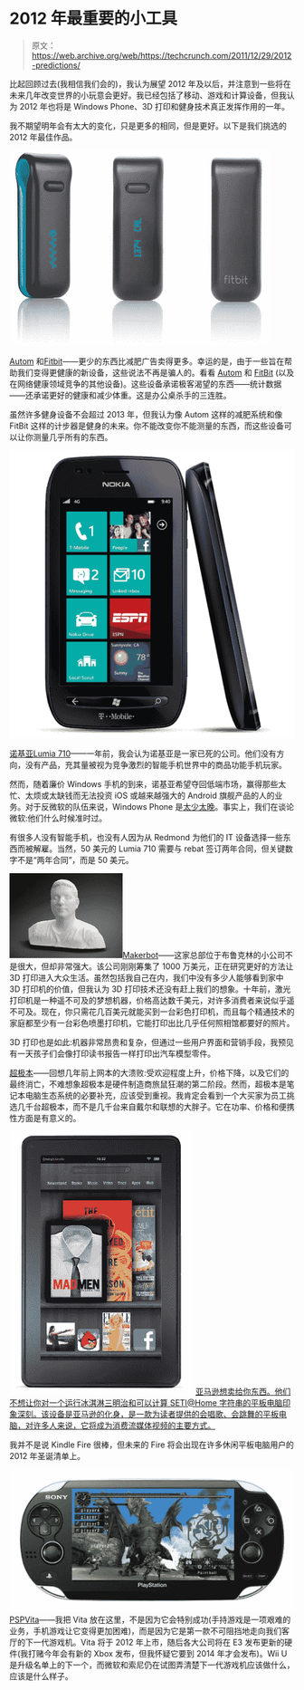 # 2012 年最重要的小工具 

> 原文：<https://web.archive.org/web/https://techcrunch.com/2011/12/29/2012-predictions/>

比起回顾过去(我相信我们会的)，我认为展望 2012 年及以后，并注意到一些将在未来几年改变世界的小玩意会更好。我已经包括了移动、游戏和计算设备，但我认为 2012 年也将是 Windows Phone、3D 打印和健身技术真正发挥作用的一年。

我不期望明年会有太大的变化，只是更多的相同，但是更好。以下是我们挑选的 2012 年最佳作品。

![](img/cf1e7abdc65160afab9ceeb81e311c9a.png)

[Autom](https://web.archive.org/web/20230127185737/https://techcrunch.com/tag/Autom) 和[Fitbit](https://web.archive.org/web/20230127185737/https://techcrunch.com/tag/Fitbit)——更少的东西比减肥广告卖得更多。幸运的是，由于一些旨在帮助我们变得更健康的新设备，这些说法不再是骗人的。看看 [Autom](https://web.archive.org/web/20230127185737/https://techcrunch.com/2011/12/15/autom-the-diet-robot-now-shipping-in-time-nog-season/) 和 [FitBit](https://web.archive.org/web/20230127185737/https://techcrunch.com/tag/FitBit) (以及在网络健康领域竞争的其他设备)。这些设备承诺极客渴望的东西——统计数据——还承诺更好的健康和减少体重。这是办公桌杀手的三连胜。

虽然许多健身设备不会超过 2013 年，但我认为像 Autom 这样的减肥系统和像 FitBit 这样的计步器是健身的未来。你不能改变你不能测量的东西，而这些设备可以让你测量几乎所有的东西。

![](img/4f84982a5a10eca70e03ecb4554ee677.png)

[诺基亚](https://web.archive.org/web/20230127185737/https://techcrunch.com/tag/Nokia)[Lumia 710](https://web.archive.org/web/20230127185737/https://techcrunch.com/2011/12/14/microsoft-and-nokia-team-up-to-take-back-the-low-end/)——一年前，我会认为诺基亚是一家已死的公司。他们没有方向，没有产品，充其量被视为竞争激烈的智能手机世界中的商品功能手机玩家。

然而，随着廉价 Windows 手机的到来，诺基亚希望夺回低端市场，赢得那些太忙、太烦或太缺钱而无法投资 iOS 或越来越强大的 Android 旗舰产品的人的业务。对于反微软的队伍来说，Windows Phone 是[太少太晚](https://web.archive.org/web/20230127185737/http://parislemon.com/post/14840209963/the-windows-phone-problem-in-three-words-way-too-late)。事实上，我们在谈论微软:他们什么时候准时过。

有很多人没有智能手机，也没有人因为从 Redmond 为他们的 IT 设备选择一些东西而被解雇。当然，50 美元的 Lumia 710 需要与 rebat 签订两年合同，但关键数字不是“两年合同”，而是 50 美元。

![](img/12c6f27856fa46c82e1a563e6529bfbf.png)[Makerbot](https://web.archive.org/web/20230127185737/https://techcrunch.com/tag/Makerbot)——这家总部位于布鲁克林的小公司不是很大，但却非常强大。该公司刚刚筹集了 1000 万美元，正在研究更好的方法让 3D 打印进入大众生活。虽然包括我自己在内，我们中没有多少人能够看到家中 3D 打印机的价值，但我认为 3D 打印技术还没有赶上我们的想象。十年前，激光打印机是一种遥不可及的梦想机器，价格高达数千美元，对许多消费者来说似乎遥不可及。现在，你只需花几百美元就能买到一台彩色打印机，而且每个精通技术的家庭都至少有一台彩色喷墨打印机，它能打印出比几乎任何照相馆都要好的照片。

3D 打印也是如此:机器非常昂贵和复杂，但通过一些用户界面和营销手段，我预见有一天孩子们会像打印读书报告一样打印出汽车模型零件。

[超极本](https://web.archive.org/web/20230127185737/https://techcrunch.com/tag/ultrabook/)——回想几年前上网本的大溃败:受欢迎程度上升，价格下降，以及它们的最终消亡，不难想象超极本是硬件制造商旅鼠狂潮的第二阶段。然而，超极本是笔记本电脑生态系统的必要补充，应该受到重视。我肯定会看到一个大买家为员工挑选几千台超极本，而不是几千台来自戴尔和联想的大胖子。它在功率、价格和便携性方面是有意义的。

![](img/8ef32ae3f94410aefdc604e4f679d09e.png)
[亚马逊想卖给你东西。他们不想让你对一个运行冰淇淋三明治和可以计算 SETI@Home 字符串的平板电脑印象深刻。该设备是亚马逊的化身，是一款为读者提供的会唱歌、会跳舞的平板电脑，对许多人来说，它将成为消费流媒体视频的主要方式。](https://web.archive.org/web/20230127185737/https://techcrunch.com/2011/11/25/the-kindle-fire-what-is-it-good-for/)

我并不是说 Kindle Fire 很棒，但未来的 Fire 将会出现在许多休闲平板电脑用户的 2012 年圣诞清单上。

![](img/d14dc9f4d32e104efb3010a2e4065fbf.png)
[PSP](https://web.archive.org/web/20230127185737/https://techcrunch.com/tag/PSP)[Vita](https://web.archive.org/web/20230127185737/https://techcrunch.com/tag/Vita)——我把 Vita 放在这里，不是因为它会特别成功(手持游戏是一项艰难的业务，手机游戏让它变得更加困难)，而是因为它是第一款不可阻挡地走向我们客厅的下一代游戏机。Vita 将于 2012 年上市，随后各大公司将在 E3 发布更新的硬件(我打赌今年会有新的 Xbox 发布，但我怀疑它要到 2014 年才会发布)。Wii U 是升级名单上的下一个，而微软和索尼仍在试图弄清楚下一代游戏机应该做什么，应该是什么样子。